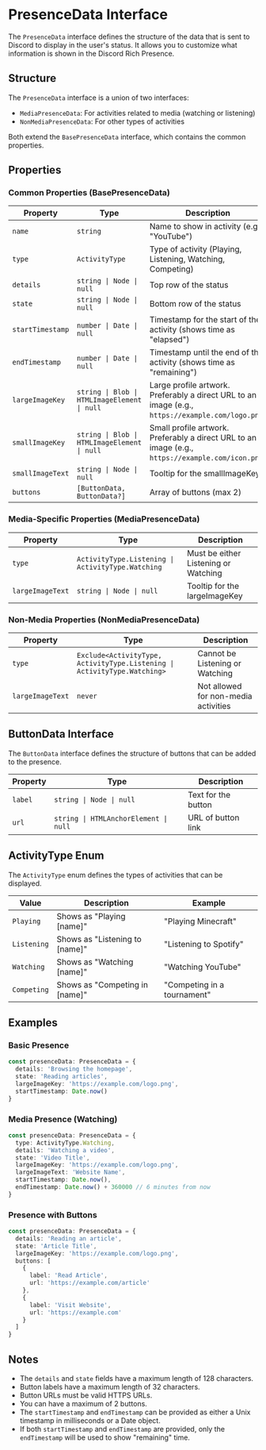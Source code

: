 # PresenceData Interface

The `PresenceData` interface defines the structure of the data that is sent to Discord to display in the user's status. It allows you to customize what information is shown in the Discord Rich Presence.

## Structure

The `PresenceData` interface is a union of two interfaces:

- `MediaPresenceData`: For activities related to media (watching or listening)
- `NonMediaPresenceData`: For other types of activities

Both extend the `BasePresenceData` interface, which contains the common properties.

## Properties

### Common Properties (BasePresenceData)

| Property         | Type                                         | Description                                                                                       |
| ---------------- | -------------------------------------------- | ------------------------------------------------------------------------------------------------- |
| `name`           | `string`                                     | Name to show in activity (e.g., "YouTube")                                                        |
| `type`           | `ActivityType`                               | Type of activity (Playing, Listening, Watching, Competing)                                        |
| `details`        | `string \| Node \| null`                     | Top row of the status                                                                             |
| `state`          | `string \| Node \| null`                     | Bottom row of the status                                                                          |
| `startTimestamp` | `number \| Date \| null`                     | Timestamp for the start of the activity (shows time as "elapsed")                                 |
| `endTimestamp`   | `number \| Date \| null`                     | Timestamp until the end of the activity (shows time as "remaining")                               |
| `largeImageKey`  | `string \| Blob \| HTMLImageElement \| null` | Large profile artwork. Preferably a direct URL to an image (e.g., `https://example.com/logo.png`) |
| `smallImageKey`  | `string \| Blob \| HTMLImageElement \| null` | Small profile artwork. Preferably a direct URL to an image (e.g., `https://example.com/icon.png`) |
| `smallImageText` | `string \| Node \| null`                     | Tooltip for the smallImageKey                                                                     |
| `buttons`        | `[ButtonData, ButtonData?]`                  | Array of buttons (max 2)                                                                          |

### Media-Specific Properties (MediaPresenceData)

| Property         | Type                                              | Description                          |
| ---------------- | ------------------------------------------------- | ------------------------------------ |
| `type`           | `ActivityType.Listening \| ActivityType.Watching` | Must be either Listening or Watching |
| `largeImageText` | `string \| Node \| null`                          | Tooltip for the largeImageKey        |

### Non-Media Properties (NonMediaPresenceData)

| Property         | Type                                                                     | Description                          |
| ---------------- | ------------------------------------------------------------------------ | ------------------------------------ |
| `type`           | `Exclude<ActivityType, ActivityType.Listening \| ActivityType.Watching>` | Cannot be Listening or Watching      |
| `largeImageText` | `never`                                                                  | Not allowed for non-media activities |

## ButtonData Interface

The `ButtonData` interface defines the structure of buttons that can be added to the presence.

| Property | Type                                  | Description         |
| -------- | ------------------------------------- | ------------------- |
| `label`  | `string \| Node \| null`              | Text for the button |
| `url`    | `string \| HTMLAnchorElement \| null` | URL of button link  |

## ActivityType Enum

The `ActivityType` enum defines the types of activities that can be displayed.

| Value       | Description                    | Example                     |
| ----------- | ------------------------------ | --------------------------- |
| `Playing`   | Shows as "Playing [name]"      | "Playing Minecraft"         |
| `Listening` | Shows as "Listening to [name]" | "Listening to Spotify"      |
| `Watching`  | Shows as "Watching [name]"     | "Watching YouTube"          |
| `Competing` | Shows as "Competing in [name]" | "Competing in a tournament" |

## Examples

### Basic Presence

```typescript
const presenceData: PresenceData = {
  details: 'Browsing the homepage',
  state: 'Reading articles',
  largeImageKey: 'https://example.com/logo.png',
  startTimestamp: Date.now()
}
```

### Media Presence (Watching)

```typescript
const presenceData: PresenceData = {
  type: ActivityType.Watching,
  details: 'Watching a video',
  state: 'Video Title',
  largeImageKey: 'https://example.com/logo.png',
  largeImageText: 'Website Name',
  startTimestamp: Date.now(),
  endTimestamp: Date.now() + 360000 // 6 minutes from now
}
```

### Presence with Buttons

```typescript
const presenceData: PresenceData = {
  details: 'Reading an article',
  state: 'Article Title',
  largeImageKey: 'https://example.com/logo.png',
  buttons: [
    {
      label: 'Read Article',
      url: 'https://example.com/article'
    },
    {
      label: 'Visit Website',
      url: 'https://example.com'
    }
  ]
}
```

## Notes

- The `details` and `state` fields have a maximum length of 128 characters.
- Button labels have a maximum length of 32 characters.
- Button URLs must be valid HTTPS URLs.
- You can have a maximum of 2 buttons.
- The `startTimestamp` and `endTimestamp` can be provided as either a Unix timestamp in milliseconds or a Date object.
- If both `startTimestamp` and `endTimestamp` are provided, only the `endTimestamp` will be used to show "remaining" time.
